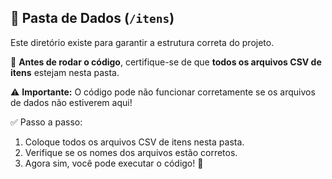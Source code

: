 ## 📂 Pasta de Dados (`/itens`)

Este diretório existe para garantir a estrutura correta do projeto.  

📌 **Antes de rodar o código**, certifique-se de que **todos os arquivos CSV de itens** estejam nesta pasta.

⚠️ **Importante:** O código pode não funcionar corretamente se os arquivos de dados não estiverem aqui!

✅ Passo a passo:
1. Coloque todos os arquivos CSV de itens nesta pasta.
2. Verifique se os nomes dos arquivos estão corretos.
3. Agora sim, você pode executar o código! 🚀
